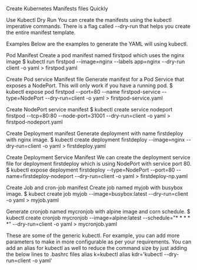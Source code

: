 Create Kubernetes Manifests files Quickly

Use Kubectl Dry Run
You can create the manifests using the kubectl imperative commands. There is a flag called --dry-run that helps you create the entire manifest template.

Examples
Below are the examples to generate the YAML will using kubectl.

Pod Manifest
Create a pod manifest named firstpod which uses the nginx image
$ kubectl run firstpod --image=nginx --labels app=nginx --dry-run client -o yaml > firstpod.yaml

Create Pod service Manifest file
Generate manifest for a Pod Service that exposes a NodePort. This will only work if you have a running pod.
$ kubectl expose pod firstpod --port=80 --name firstpod-service --type=NodePort --dry-run=client -o yaml > firstpod-service.yaml

Create NodePort service manifest
$ kubectl create service nodeport firstpod --tcp=80:80 --node-port=31001 --dry-run=client -o yaml > firstpod-nodeport.yaml

Create Deployment manifest
Generate deployment with name firstdeploy with nginx image.
$ kubectl create deployment firstdeploy --image=nginx --dry-run=client -o yaml > firstdeploy.yaml

Create Deployment Service Manifest
We can create the deployment service file for deployment firstdeploy which is using NodePort with service port 80.
$ kubectl expose deployment firstdeploy --type=NodePort --port=80 --name=firstdeploy-nodeport --dry-run=client -o yaml > firstdeploy-np.yaml

Create Job and cron-job manifest
Create job named myjob with busybox image.
$ kubect create job myjob --image=busybox:latest --dry-run=client -o yaml > myjob.yaml

Generate cronjob named mycronjob with alpine image and corn schedule.
$ kubectl create cronjob mycronjob --image=alpine:latest --schedule="* * * * *" --dry-run=client -o yaml > mycronjob.yaml

These are some of the generic kubectl. For example, you can add more parameters to make in more configurable as per your requirements. You can add an alias for kubectl as well to reduce the command size by just adding the below lines to .bashrc files
alias k=kubectl
alias kdr='kubectl --dry-run=client -o yaml'
